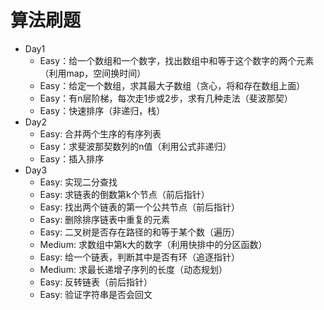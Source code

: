 # 算法刷题

- Day1
  - Easy：给一个数组和一个数字，找出数组中和等于这个数字的两个元素（利用map，空间换时间）
  - Easy：给定一个数组，求其最大子数组（贪心，将和存在数组上面）
  - Easy：有n层阶梯，每次走1步或2步，求有几种走法（斐波那契）
  - Easy：快速排序（非递归，栈）
- Day2
  - Easy: 合并两个生序的有序列表
  - Easy：求斐波那契数列的n值（利用公式非递归）
  - Easy：插入排序
- Day3
  - Easy: 实现二分查找
  - Easy: 求链表的倒数第k个节点（前后指针）
  - Easy: 找出两个链表的第一个公共节点（前后指针）
  - Easy: 删除排序链表中重复的元素
  - Easy: 二叉树是否存在路径的和等于某个数（遍历）
  - Medium: 求数组中第k大的数字（利用快排中的分区函数）
  - Easy: 给一个链表，判断其中是否有环（追逐指针）
  - Medium: 求最长递增子序列的长度（动态规划）
  - Easy: 反转链表（前后指针）
  - Easy: 验证字符串是否会回文
